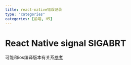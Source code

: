 ```yaml
---
title: react-native错误记录
type: "categories"
categories: [前端, H5]
---
```

# React Native signal SIGABRT
可能和ios编译版本有关系[参考](https://github.com/geektimecoil/react-native-onesignal/issues/233)
